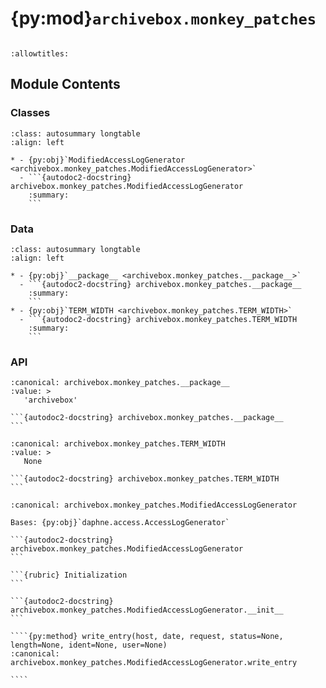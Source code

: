 # {py:mod}`archivebox.monkey_patches`

```{py:module} archivebox.monkey_patches
```

```{autodoc2-docstring} archivebox.monkey_patches
:allowtitles:
```

## Module Contents

### Classes

````{list-table}
:class: autosummary longtable
:align: left

* - {py:obj}`ModifiedAccessLogGenerator <archivebox.monkey_patches.ModifiedAccessLogGenerator>`
  - ```{autodoc2-docstring} archivebox.monkey_patches.ModifiedAccessLogGenerator
    :summary:
    ```
````

### Data

````{list-table}
:class: autosummary longtable
:align: left

* - {py:obj}`__package__ <archivebox.monkey_patches.__package__>`
  - ```{autodoc2-docstring} archivebox.monkey_patches.__package__
    :summary:
    ```
* - {py:obj}`TERM_WIDTH <archivebox.monkey_patches.TERM_WIDTH>`
  - ```{autodoc2-docstring} archivebox.monkey_patches.TERM_WIDTH
    :summary:
    ```
````

### API

````{py:data} __package__
:canonical: archivebox.monkey_patches.__package__
:value: >
   'archivebox'

```{autodoc2-docstring} archivebox.monkey_patches.__package__
```

````

````{py:data} TERM_WIDTH
:canonical: archivebox.monkey_patches.TERM_WIDTH
:value: >
   None

```{autodoc2-docstring} archivebox.monkey_patches.TERM_WIDTH
```

````

`````{py:class} ModifiedAccessLogGenerator(stream)
:canonical: archivebox.monkey_patches.ModifiedAccessLogGenerator

Bases: {py:obj}`daphne.access.AccessLogGenerator`

```{autodoc2-docstring} archivebox.monkey_patches.ModifiedAccessLogGenerator
```

```{rubric} Initialization
```

```{autodoc2-docstring} archivebox.monkey_patches.ModifiedAccessLogGenerator.__init__
```

````{py:method} write_entry(host, date, request, status=None, length=None, ident=None, user=None)
:canonical: archivebox.monkey_patches.ModifiedAccessLogGenerator.write_entry

````

`````

